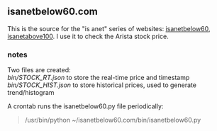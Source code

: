 ## isanetbelow60.com

This is the source for the "is anet" series of websites: <a href =http://www.isanetbelow60.com>isanetbelow60</a>, <a href =http://www.isanetabove100.com>isanetabove100</a>.  I use it to check the Arista stock price.

### notes
Two files are created:
<br>
*bin/STOCK_RT.json* to store the real-time price and timestamp
<br>
*bin/STOCK_HIST.json* to store historical prices, used to generate trend/histogram

A crontab runs the isanetbelow60.py file periodically:
> /usr/bin/python ~/isanetbelow60.com/bin/isanetbelow60.py
